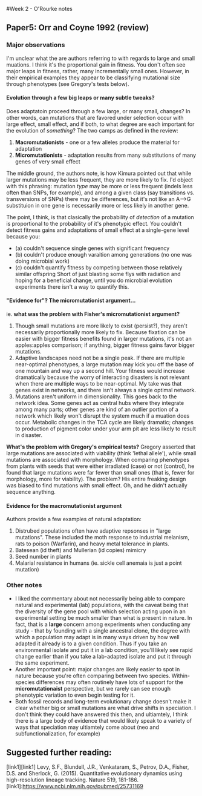 #Week 2 - O'Rourke notes  

## Paper5: Orr and Coyne 1992 (review)

### Major observations
I'm unclear what the are authors referring to with regards to large and small muations. I think it's the proportional gain in fitness. You don't often see major leaps in fitness, rather, many incrementally small ones. However, in their empirical examples they appear to be classifying mutational size through phenotypes (see Gregory's tests below).

#### Evolution through a few big leaps or many subtle tweaks?
Does adaptatoin proceed through a few large, or many small, changes? In other words, can mutations that are favored under selection occur with large effect, small effect, and if both, to what degree are each important for the evolution of *something*? The two camps as defined in the review:  
1. **Macromutationists** - one or a few alleles produce the material for adaptation  
2. **Micromutationists** - adaptation results from many substitutions of many genes of very small effect  

The middle ground, the authors note, is how Kimura pointed out that while larger mutations may be less frequent, they are more likely to fix. I'd object with this phrasing: mutation *type* may be more or less frequent (indels less often than SNPs, for example), and among a given class (say transitions vs. transversions of SNPs) there may be differences, but it's not like an A-->G substituion in one gene is necessarily more or less likely in another gene.  

The point, I think, is that clasically the probability of *detection* of a mutation is proportional to the probability of it's phenotypic effect. You couldn't detect fitness gains and adaptations of small effect at a single-gene level because you:  
- (a) couldn't sequence single genes with significant frequency
- (b) couldn't produce enough varaition among generations (no one was doing microbial work)
- (c) couldn't quantify fitness by competing between those relatively similar offspring
Short of just blasting some flys with radiation and hoping for a beneficial change, until you do microbial evolution experiments there isn't a way to quantify this.  

#### "Evidence for"? The micromutationist argument...  
ie. **what was the problem with Fisher's micromutationist argument?**
1. Though small mutations are more likely to exist (persist?), they aren't necessarily proportionally more likely to fix. Because fixation can be easier with bigger fitness benefits found in larger mutations, it's not an apples:apples comparison; if anything, bigger fitness gains favor bigger mutations.  
2. Adaptive landscapes need not be a single peak. If there are multiple near-optimal phenotypes, a large mutation may kick you off the base of one mountain and way up a second hill. Your fitness would increase dramatically because the worry of interacting disasters is not relevant when there are multiple ways to be near-optimal. My take was that genes exist in networks, and there isn't always a single optimal network.  
3. Mutations aren't uniform in dimensionality. This goes back to the network idea. Some genes act as central hubs where they integrate among many parts; other genes are kind of an outlier portion of a network which likely won't disrupt the system much if a muation does occur. Metabolic changes in the TCA cycle are likely dramatic; changes to production of pigment color under your arm pit are less likely to result in disaster.  

**What's the problem with Gregory's empirical tests?**
Gregory asserted that large mutations are associated with viability (think 'lethal allele'), while small mutations are associated with morphology. When comparing phenotypes from plants with seeds that were either irradiated (case) or not (control), he found that large mutations were far fewer than small ones (that is, fewer for morphology, more for viability). The problem? His entire freaking design was biased to find mutations with small effect. Oh, and he didn't actually sequence anything.  

#### Evidence for the macromutationist argument
Authors provide a few examples of natural adaptation:  
1. Distrubed populations often have adaptive repsonses in "large mutations". These included the moth response to industrial melanism, rats to poison (Warfarin), and heavy metal tolerance in plants.  
2. Batesean (id theft) and Mullerian (id copies) mimicry  
3. Seed number in plants  
4. Malarial resistance in humans (ie. sickle cell anemaia is just a point mutation)  


### Other notes
- I liked the commentary about not necessarily being able to compare natural and experimental (lab) populations, with the caveat being that the diversity of the gene pool with which selection acting upon in an experimental setting be much smaller than what is present in nature. In fact, that is a **large** concern among experiments when conducting any study - that by founding with a single ancestral clone, the degree with which a population may adapt is in many ways driven by how well adapted it already is to a given condition. Thus if you take an environmental isolate and put it in a lab condition, you'll likely see rapid change earlier than if you take a lab-adapted isolate and put it through the same experiment.  
- Another important point: major changes are likely easier to spot in nature because you're often comparing between two species. Within-species differences may often routinely have lots of support for the **micromutationaist** perspective, but we rarely can see enough phenotypic variation to even begin testing for it.  
- Both fossil records and long-term evolutionary change doesn't make it clear whether big or small mutations are what drive shifts in speciation. I don't think they could have answered this then, and ultiamtely, I think there is a large body of evidence that would likely speak to a variety of ways that speciation may ultiamtely come about (neo and subfunctionalization, for example)

## Suggested further reading:
[link1][link1] Levy, S.F., Blundell, J.R., Venkataram, S., Petrov, D.A., Fisher, D.S. and Sherlock, G. (2015). Quantitative evolutionary dynamics using high-resolution lineage tracking. Nature 519, 181-186. 
[link1]:https://www.ncbi.nlm.nih.gov/pubmed/25731169
